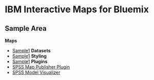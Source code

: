 # IBM Interactive Maps for Bluemix

## Sample Area

**Maps**
- [Sample1](maps.md#sample1)
**Datasets**
- [Sample1](maps.md#sample1)
**Styling**
- [Sample1](maps.md#sample1)
**Plugins**
- [SPSS Map Publisher Plugin](plugins.md#spssMapPublisher)
- [SPSS Model Visualizer](plugins.md#spssModelVisualizer)